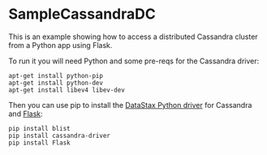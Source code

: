 SampleCassandraDC
=================

This is an example showing how to access a distributed Cassandra cluster from a Python app using Flask.

To run it you will need Python and some pre-reqs for the Cassandra driver:

```
apt-get install python-pip
apt-get install python-dev
apt-get install libev4 libev-dev
```

Then you can use pip to install the [DataStax Python driver](https://github.com/datastax/python-driver) for Cassandra and [Flask](http://flask.pocoo.org/):

```
pip install blist
pip install cassandra-driver
pip install Flask
```
